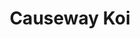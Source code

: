 ---
title: "Causeway Koi"
address: "115, Atlantic Road, Co. Antrim, Portush, Co. Antrim, BT56 8PB"
tel: "028 7044 1115"
county: "Antrim"
category: "Zoos And Aquariums"
type: "Content"
lat: "055.1799970000"
lng: "-006.6594600000"
---
